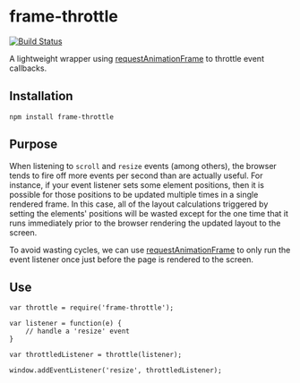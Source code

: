 # frame-throttle

[![Build Status][travis-image]][travis-url]

A lightweight wrapper using [requestAnimationFrame] to throttle event callbacks.

## Installation

`npm install frame-throttle`

## Purpose

When listening to `scroll` and `resize` events (among others), the browser
tends to fire off more events per second than are actually useful.
For instance, if your event listener sets some element positions, then it is
possible for those positions to be updated multiple times in a single rendered
frame. In this case, all of the layout calculations triggered by setting the
elements' positions will be wasted except for the one time that it runs
immediately prior to the browser rendering the updated layout to the screen.

To avoid wasting cycles, we can use [requestAnimationFrame] to only run the
event listener once just before the page is rendered to the screen.

## Use

```
var throttle = require('frame-throttle');

var listener = function(e) {
    // handle a 'resize' event
}

var throttledListener = throttle(listener);

window.addEventListener('resize', throttledListener);
```


[travis-image]: https://travis-ci.org/pelotoncycle/frame-throttle.svg?branch=master
[travis-url]: https://travis-ci.org/pelotoncycle/frame-throttle

[requestAnimationFrame]: https://developer.mozilla.org/en-US/docs/Web/API/window/requestAnimationFrame
